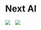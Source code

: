 # Next AI

<div style="display: flex;">
    <img src="https://cdn.jsdelivr.net/gh/bigbigDreamer/pic-bed@main/uPic/gxHdI7.png" style="margin-right: 16px;"/>
    <img src="https://cdn.jsdelivr.net/gh/bigbigDreamer/pic-bed@main/uPic/WfB3fe.png"/>
</div>



